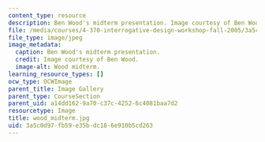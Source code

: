 ```yaml
---
content_type: resource
description: Ben Wood's midterm presentation. Image courtesy of Ben Wood.
file: /media/courses/4-370-interrogative-design-workshop-fall-2005/3a5c0d97fb59e35bdc186e910b5cd263_wood_midterm.jpg
file_type: image/jpeg
image_metadata:
  caption: Ben Wood's midterm presentation.
  credit: Image courtesy of Ben Wood.
  image-alt: Wood midterm.
learning_resource_types: []
ocw_type: OCWImage
parent_title: Image Gallery
parent_type: CourseSection
parent_uid: a14dd162-9a70-c37c-4252-6c4081baa7d2
resourcetype: Image
title: wood_midterm.jpg
uid: 3a5c0d97-fb59-e35b-dc18-6e910b5cd263
---
```

